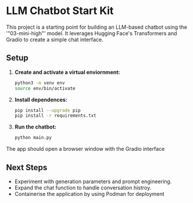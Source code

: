 # LLM Chatbot Start Kit

This project is a starting point for building an LLM-based chatbot using the '"03-mini-high"' model. It leverages Hugging Face's Transformers and Gradio to create a simple chat interface.

## Setup

1. **Create and activate a virtual enviornment:**

   ```bash
   python3 -m venv env
   source env/bin/activate

2. **Install dependences:**

   ```bash
   pip install --upgrade pip
   pip install -r requirements.txt

3. **Run the chatbot:**

   ```bash
   python main.py

The app should open a browser window with the Gradio interface

## Next Steps

- Experiment with generation parameters and prompt engineering.
- Expand the chat function to handle conversation histroy.
- Containerise the application by using Podman for deployment
